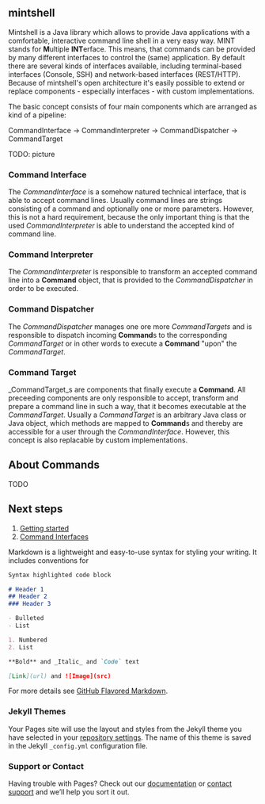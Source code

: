 ## mintshell

Mintshell is a Java library which allows to provide Java applications with a comfortable, interactive command line shell in a very easy way. MINT stands for **M**ultiple **INT**erface. This means, that commands can be provided by many different interfaces to control the (same) application. By default there are several kinds of interfaces available, including terminal-based interfaces (Console, SSH) and network-based interfaces (REST/HTTP). Because of mintshell's open architecture it's easily possible to extend or replace components - especially interfaces - with custom implementations.

The basic concept consists of four main components which are arranged as kind of a pipeline:

CommandInterface -&gt; CommandInterpreter -&gt; CommandDispatcher -&gt; CommandTarget

TODO: picture 

### Command Interface
The _CommandInterface_ is a somehow natured technical interface, that is able to accept command lines. Usually command lines are strings consisting of a command and optionally one or more parameters. However, this is not a hard requirement, because the only important thing is that the used _CommandInterpreter_ is able to understand the accepted kind of command line.

### Command Interpreter
The _CommandInterpreter_ is responsible to transform an accepted command line into a **Command** object, that is provided to the _CommandDispatcher_ in order to be executed.

### Command Dispatcher
The _CommandDispatcher_ manages one ore more _CommandTargets_ and is responsible to dispatch incoming **Command**s to the corresponding _CommandTarget_ or in other words to execute a **Command** "upon" the _CommandTarget_.

### Command Target
_CommandTarget_s are components that finally execute a **Command**. All preceeding components are only responsible to accept, transform and prepare a command line in such a way, that it becomes executable at the _CommandTarget_. Usually a _CommandTarget_ is an arbitrary Java class or Java object, which methods are mapped to **Command**s and thereby are accessible for a user through the _CommandInterface_. However, this concept is also replacable by custom implementations.

## About Commands
TODO

## Next steps
1. [Getting started](getting-started.md)
2. [Command Interfaces](command-interfaces.md)


Markdown is a lightweight and easy-to-use syntax for styling your writing. It includes conventions for

```markdown
Syntax highlighted code block

# Header 1
## Header 2
### Header 3

- Bulleted
- List

1. Numbered
2. List

**Bold** and _Italic_ and `Code` text

[Link](url) and ![Image](src)
```

For more details see [GitHub Flavored Markdown](https://guides.github.com/features/mastering-markdown/).

### Jekyll Themes

Your Pages site will use the layout and styles from the Jekyll theme you have selected in your [repository settings](https://github.com/mintshell/mintshell/settings). The name of this theme is saved in the Jekyll `_config.yml` configuration file.

### Support or Contact

Having trouble with Pages? Check out our [documentation](https://help.github.com/categories/github-pages-basics/) or [contact support](https://github.com/contact) and we’ll help you sort it out.

